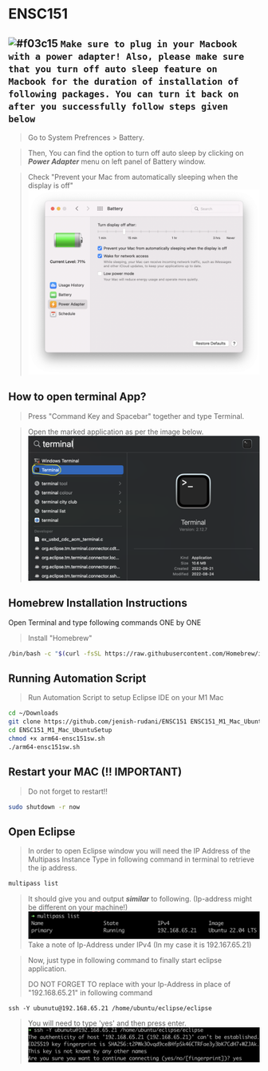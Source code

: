 # ENSC151

## ![#f03c15](https://via.placeholder.com/15/f03c15/f03c15.png) `Make sure to plug in your Macbook with a power adapter! Also, please make sure that you turn off auto sleep feature on Macbook for the duration of installation of following packages. You can turn it back on after you successfully follow steps given below`

> Go to System Prefrences > Battery.

> Then, You can find the option to turn off auto sleep by clicking on ***Power Adapter*** menu on left panel of Battery window.

> Check "Prevent your Mac from automatically sleeping when the display is off"
![Sleep Turn Off Instructions on Power Adapter](pictures/Mac_System_Preferences.png?raw=true "Sleep Turn Off Instructions On Power Adapter")

## How to open terminal App?
> Press "Command Key and Spacebar" together and type Terminal.

> Open the marked application as per the image below.
![Terminal](pictures/terminalInstruction.png?raw=true "Terminal Instruction")

## Homebrew Installation Instructions

Open Terminal and type following commands ONE by ONE

> Install "Homebrew"

```bash
/bin/bash -c "$(curl -fsSL https://raw.githubusercontent.com/Homebrew/install/HEAD/install.sh)"
```

## Running Automation Script

> Run Automation Script to setup Eclipse IDE on your M1 Mac

```bash
cd ~/Downloads
git clone https://github.com/jenish-rudani/ENSC151 ENSC151_M1_Mac_UbuntuSetup
cd ENSC151_M1_Mac_UbuntuSetup
chmod +x arm64-ensc151sw.sh
./arm64-ensc151sw.sh
```

## Restart your MAC (!!  IMPORTANT)
> Do not forget to restart!!

```bash
sudo shutdown -r now
```

## Open Eclipse
> In order to open Eclipse window you will need the IP Address of the Multipass Instance
> Type in following command in terminal to retrieve the ip address.

```bash
multipass list
```

> It should give you and output ***similar*** to following. (Ip-address might be different on your machine!)
![multipassListOutput](pictures/multipassListOutput.png?raw=true "multipassListOutput")
> Take a note of Ip-Address under IPv4 (In my case it is 192.167.65.21)


> Now, just type in following command to finally start eclipse application. 
> 
> DO NOT FORGET TO replace with your Ip-Address in place of "192.168.65.21" in following command
```
ssh -Y ubunutu@192.168.65.21 /home/ubuntu/eclipse/eclipse
```
> You will need to type 'yes' and then press enter. 
![sshFirstTimeOutput](pictures/sshFirstTimeOutput.png?raw=true "sshFirstTimeOutput")
